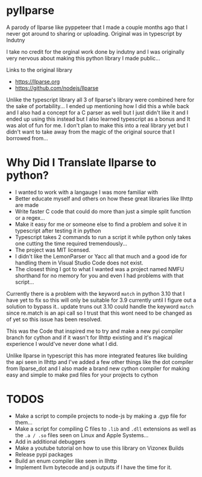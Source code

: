 # pyllparse
A parody of llparse like pyppeteer that I made a couple months ago that I never got around to sharing or uploading.  Original was in typescript by Indutny

I take no credit for the orginal work done by indutny and I was originally very nervous about making this python library I made public... 

Links to the original library 
- https://llparse.org
- https://github.com/nodejs/llparse

Unlike the typescript library all 3 of llparse's library were combined here for the sake of portability... 
I ended up mentioning how I did this a while back and I also had a concept for a C parser as well but I just didn't like it and I ended up using this instead but I also learned typescript as a bonus and It was alot of fun for me. I don't plan to make this into a real library yet but I didn't want to take away from the magic of the original source that I borrowed from...

# Why Did I Translate llparse to python?
- I wanted to work with a langauge I was more familiar with
- Better educate myself and others on how these great libraries like llhttp are made
- Write faster C code that could do more than just a simple split function or a regex...
- Make it easy for me or someone else to find a problem and solve it in typescript after testing it in python
- Typescript takes 2 commands to run a script it while python only takes one cutting the time required tremendously...
- The project was MIT licensed.
- I didn't like the LemonParser or Yacc all that much and a good ide for handling them in Visual Studio Code does not exist.
- The closest thing I got to what I wanted was a project named NMFU shorthand for no memory for you and even I had problems with that script...

Currently there is a problem with the keyword `match` in python 3.10 that I have yet to fix so this will only be suitable for 3.9 currently until I figure out a solution to bypass it..
update truns out 3.10 could handle the keyword `match` since re.match is an api call so I trust that this wont need to be changed as of yet so this issue has been resolved.

This was the Code that inspired me to try and make a new pyi compiler branch for cython and if it wasn't for llhttp existing and it's magical experience I would've never done what I did.


Unlike llparse in typescript this has more integrated features like building the api seen in llhttp and I've added a few other things like the dot compiler from llparse_dot and I also made a brand new cython compiler for making easy and simple to make pxd files for your projects to cython 

# TODOS
- Make a script to compile projects to node-js by making a .gyp file for them...
- Make a script for compiling C files to `.lib` and `.dll` extensions as well as the `.a / .so` files seen on Linux and Apple Systems...
- Add in additional debuggers
- Make a youtube tutorial on how to use this library on Vizonex Builds
- Release pypi packages
- Build an enum compiler like seen in llhttp
- Implement llvm bytecode and js outputs if I have the time for it.
 
